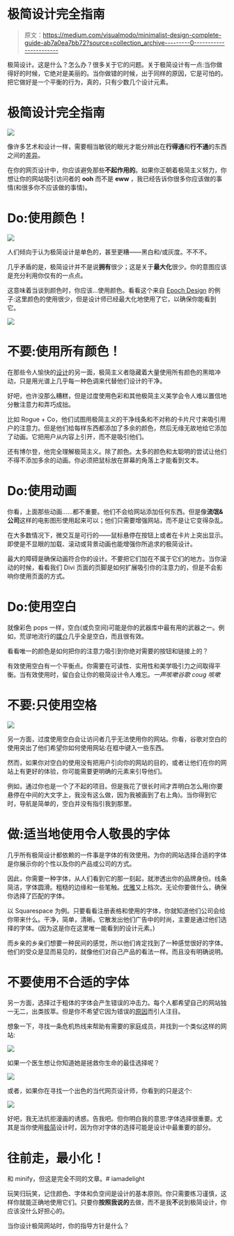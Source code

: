# 极简设计完全指南

> 原文：<https://medium.com/visualmodo/minimalist-design-complete-guide-ab7a0ea7bb72?source=collection_archive---------0----------------------->

极简设计。这是什么？怎么办？很多关于它的问题。关于极简设计有一点:当你做得好的时候，它绝对是美丽的。当你做错的时候，出于同样的原因，它是可怕的。把它做好是一个平衡的行为，真的，只有少数几个设计元素。

# 极简设计完全指南

![](img/bbefd3d81979f8d05afd18f382d41bf8.png)

像许多艺术和设计一样，需要相当敏锐的眼光才能分辨出在**行得通**和**行不通**的东西之间的[差异](https://visualmodo.com/)。

在你的网页设计中，你应该避免那些**不起作用的**。如果你正朝着极简主义努力，你想让你的网站吸引访问者的 **ooh** 而不是 **eww** ，我已经告诉你很多你应该做的事情(和很多你不应该做的事情)。

# Do:使用颜色！

![](img/12774e135f21f2405f980de3b855ea30.png)

人们倾向于认为极简设计是单色的，甚至更糟——黑白和/或灰度。不不不。

几乎矛盾的是，极简设计并不是说**拥有**很少；这是关于**最大化**很少。你的意图应该是充分利用你仅有的一点点。

这意味着当谈到颜色时，你应该…使用颜色。看看这个来自 [Epoch Design](http://www.epok-design.fr/) 的例子:这里颜色的使用很少，但是设计师已经最大化地使用了它，以确保你能看到它。

![](img/c395948978438f9692ee3eb5c675d952.png)

# 不要:使用所有颜色！

在那些令人愉快的[设计](https://visualmodo.com/)的另一面，极简主义者隐藏着大量使用所有颜色的黑暗冲动，只是用光谱上几乎每一种色调来代替他们设计的干净。

好吧，也许没那么糟糕，但是过度使用色彩和其他极简主义美学会令人难以置信地分散注意力和弄巧成拙。

比如 Rogue + Co，他们试图用极简主义的干净线条和不对称的卡片尺寸来吸引用户的注意力。但是他们给每样东西都添加了多余的颜色，然后无缘无故地给它添加了动画。它把用户从内容上引开，而不是吸引他们。

还有博尔登，他完全理解极简主义。除了颜色。太多的颜色和太聪明的尝试让他们不得不添加多余的动画。你必须把鼠标放在屏幕的角落上才能看到文本。

# Do:使用动画

你看，上面那些动画……都不重要。他们不会给网站添加任何东西。但是像**流氓&公司**这样的电影图形使用起来可以；他们只需要增强网站，而不是让它变得杂乱。

在大多数情况下，微交互是可行的——鼠标悬停在按钮上或者在卡片上突出显示。即使是不显眼的加载、滚动或背景动画也能增强你所追求的极简设计。

最大的障碍是确保动画符合你的设计。不要把它们加在不属于它们的地方。当你滚动的时候，看看我们 Divi 页面的页脚是如何扩展吸引你的注意力的，但是不会影响你使用页面的方式。

# Do:使用空白

就像彩色 pops 一样，空白(或负空间)可能是你的武器库中最有用的武器之一。例如，荒谬地流行的[媒介](https://www.medium.com/)几乎全是空白，而且很有效。

看看唯一的颜色是如何把你的注意力吸引到你绝对需要的按钮和链接上的？

有效使用空白有一个平衡点。你需要在可读性、实用性和美学吸引力之间取得平衡。当有效使用时，留白会让你的极简设计令人难忘。*一声咳嗽谷歌 coug 咳嗽*

# 不要:只使用空格

![](img/a108eb1c2078461d6c95d74e49168dfd.png)

另一方面，过度使用空白会让访问者几乎无法使用你的网站。你看，谷歌对空白的使用突出了他们希望你如何使用网站:在框中键入一些东西。

然而，如果你对空白的使用没有把用户引向你的网站的目的，或者让他们在你的网站上有更好的体验，你可能需要更明确的元素来引导他们。

例如，通过你也是一个了不起的项目。但是我花了很长时间才弄明白怎么用(你要悬停在中间的大文字上，我没有这么做，因为我被画到了右上角)。当你得到它时，导航是简单的，空白并没有指引我到那里。

# 做:适当地使用令人敬畏的字体

几乎所有极简设计都依赖的一件事是字体的有效使用。为你的网站选择合适的字体是你展示你的个性以及你的产品或公司的方式。

因此，你需要一种字体，从人们看到它的那一刻起，就渗透出你的品牌身份。线条简洁，字体圆滑。粗糙的边缘和一些笔触。[优雅](https://visualmodo.com/)又上档次。无论你要做什么，确保你选择了匹配的字体。

以 Squarespace 为例。只要看看注册表格和使用的字体，你就知道他们公司会给你带来什么。干净，简单，清晰。它散发出他们广告中的时尚，主要是通过他们选择的字体。(因为这是你在这里唯一能看到的设计元素。)

而乡亲的乡亲们想要一种民间的感觉，所以他们肯定找到了一种感觉很好的字体。他们的受众是显而易见的，就像他们对自己产品的看法一样。而且没有明确说明。

# 不要使用不合适的字体

另一方面，选择过于粗体的字体会产生错误的冲击力。每个人都希望自己的网站独一无二，出类拔萃。但是你不希望它因为错误的[原因](https://visualmodo.com/)而引人注目。

想象一下，寻找一条危机热线来帮助有需要的家庭成员，并找到一个类似这样的网站:

![](img/a76ab5854a695cc798a639306f5b3f82.png)

如果一个医生想让你知道她是拯救你生命的最佳选择呢？

![](img/af54c5373edfb0f1fbb7ed2ae5075a52.png)

或者，如果你在寻找一个出色的当代网页设计师，你看到的只是这个:

![](img/a5a8e602f0b9ee3686af884aec29face.png)

好吧，我无法抗拒漫画的诱惑。告我吧。但你明白我的意思:字体选择很重要。尤其是当你使用[极简](https://visualmodo.com/)设计时，因为你对字体的选择可能是设计中最重要的部分。

# 往前走，最小化！

和 minify，但这是完全不同的文章。# iamadelight

玩笑归玩笑，记住颜色、字体和负空间是设计的基本原则。你只需要练习谨慎，这样你就能正确地使用它们。只要你**按照我说的**去做，而不是我**不**说到极简设计，你应该没什么好担心的。

当你设计极简网站时，你的指导方针是什么？